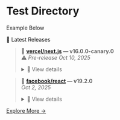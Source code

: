 # Test Directory

Example Below

<!--LATEST_RELEASES_START-->

🚀 Latest Releases


> 💠 **[vercel/next.js](https://github.com/vercel/next.js/releases/tag/v16.0.0-canary.0) — v16.0.0-canary.0**  
> ⚠️ *Pre-release* _Oct 10, 2025_
> <details>
> <summary>📜 View details</summary>
>
> > ### Core Changes
> 
> - docs: Add more details to `useLightningcss` docs: #84581
> 
> ### Misc Changes
> 
> - Rspack: Fix lockfile test on rspack: #84707
> - [turbopack] Emit a warning when there are too many matches from a FileSourceReference: #84701
> - Update beta tag: #84725
> - [next-codemod] fix: Set codemod version to the first introduced version: #84726
> 
> ### Credits 
> 
> Huge thanks to @bgw, @lukesandberg, @ijjk, and @devjiwonchoi for helping!
> 
>
> [🔗 See all releases →](https://github.com/vercel/next.js/releases)
>
> </details>

> 💠 **[facebook/react](https://github.com/facebook/react/releases/tag/v19.2.0) — v19.2.0**  
> _Oct 2, 2025_
> <details>
> <summary>📜 View details</summary>
>
> > Below is a list of all new features, APIs, and bug fixes.
> 
> Read the [React 19.2 release post](https://react.dev/blog/2025/10/01/react-19-2) for more information.
> 
> ## New React Features
> 
> - [`<Activity>`](https://react.dev/reference/react/Activity): A new API to hide and restore the UI and internal state of its children.
> - [`useEffectEvent`](https://react.dev/reference/react/useEffectEvent) is a React Hook that lets you extract non-reactive logic into an [Effect Event](https://react.dev/learn/separating-events-from-effects#declaring-an-effect-event).
> - [`cacheSignal`](https://react.dev/reference/react/cacheSignal) (for RSCs) lets your know when the `cache()` lifetime is over.
> - [React Performance tracks](https://react.dev/reference/developer-tooling/react-performance-tracks) appear on the Performance panel’s timeline in your browser developer tools
> 
> ## New React DOM Features
> 
> - Added resume APIs for partial pre-rendering with Web Streams:
>   - [`resume`](https://react.dev/reference/react-dom/server/resume): to resume a prerender to a stream.
>
> [🔗 See all releases →](https://github.com/facebook/react/releases)
>
> </details>


[Explore More →](https://github.com/jayantur13?tab=repositories)
<!--LATEST_RELEASES_END-->
